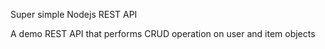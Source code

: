 Super simple Nodejs REST API

A demo REST API that performs CRUD operation on user and item objects
